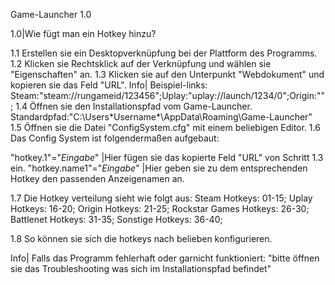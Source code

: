 

Game-Launcher 1.0

1.0|Wie fügt man ein Hotkey hinzu?

1.1 Erstellen sie ein Desktopverknüpfung bei der Plattform des Programms.
1.2 Klicken sie Rechtsklick auf der Verknüpfung und wählen sie "Eigenschaften" an.
1.3 Klicken sie auf den Unterpunkt "Webdokument" und kopieren sie das Feld "URL".
Info| Beispiel-links: Steam:"steam://rungameid/123456";Uplay:"uplay://launch/1234/0";Origin:"";
1.4 Öffnen sie den Installationspfad vom Game-Launcher. Standardpfad:"C:\Users\*Username*\AppData\Roaming\Game-Launcher\"
1.5 Öffnen sie die Datei "ConfigSystem.cfg" mit einem beliebigen Editor.
1.6 Das Config System ist folgendermaßen aufgebaut:

"hotkey.1"="*Eingabe*"		|Hier fügen sie das kopierte Feld "URL" von Schritt 1.3 ein.
"hotkey.name1"="*Eingabe*"	|Hier geben sie zu dem entsprechenden Hotkey den passenden Anzeigenamen an.

1.7 Die Hotkey verteilung sieht wie folgt aus:
Steam Hotkeys: 			01-15;
Uplay Hotkeys: 			16-20;
Origin Hotkeys: 		21-25;
Rockstar Games Hotkeys: 26-30;
Battlenet Hotkeys: 		31-35;
Sonstige Hotkeys: 		36-40;

1.8 So können sie sich die hotkeys nach belieben konfigurieren.

Info| Falls das Programm fehlerhaft oder garnicht funktioniert:
"bitte öffnen sie das Troubleshooting was sich im Installationspfad befindet"
